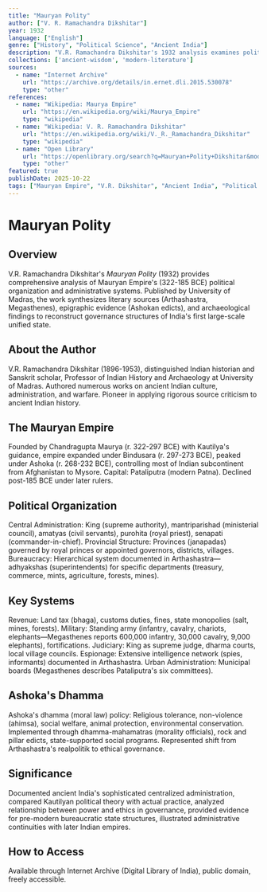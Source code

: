 ```yaml
---
title: "Mauryan Polity"
author: ["V. R. Ramachandra Dikshitar"]
year: 1932
language: ["English"]
genre: ["History", "Political Science", "Ancient India"]
description: "V.R. Ramachandra Dikshitar's 1932 analysis examines political organization and governance of Mauryan Empire (322-185 BCE), India's first large-scale unified state, using inscriptions and classical texts."
collections: ['ancient-wisdom', 'modern-literature']
sources:
  - name: "Internet Archive"
    url: "https://archive.org/details/in.ernet.dli.2015.530078"
    type: "other"
references:
  - name: "Wikipedia: Maurya Empire"
    url: "https://en.wikipedia.org/wiki/Maurya_Empire"
    type: "wikipedia"
  - name: "Wikipedia: V. R. Ramachandra Dikshitar"
    url: "https://en.wikipedia.org/wiki/V._R._Ramachandra_Dikshitar"
    type: "wikipedia"
  - name: "Open Library"
    url: "https://openlibrary.org/search?q=Mauryan+Polity+Dikshitar&mode=everything"
    type: "other"
featured: true
publishDate: 2025-10-22
tags: ["Mauryan Empire", "V.R. Dikshitar", "Ancient India", "Political history", "Chandragupta Maurya", "Ashoka", "Arthashastra", "Indian administration", "Magadha", "Kautilya", "Dhamma", "Ashokan edicts", "Megasthenes", "Ancient statecraft", "Governance"]
---
```


# Mauryan Polity

## Overview

V.R. Ramachandra Dikshitar's *Mauryan Polity* (1932) provides comprehensive analysis of Mauryan Empire's (322-185 BCE) political organization and administrative systems. Published by University of Madras, the work synthesizes literary sources (Arthashastra, Megasthenes), epigraphic evidence (Ashokan edicts), and archaeological findings to reconstruct governance structures of India's first large-scale unified state.

## About the Author

V.R. Ramachandra Dikshitar (1896-1953), distinguished Indian historian and Sanskrit scholar, Professor of Indian History and Archaeology at University of Madras. Authored numerous works on ancient Indian culture, administration, and warfare. Pioneer in applying rigorous source criticism to ancient Indian history.

## The Mauryan Empire

Founded by Chandragupta Maurya (r. 322-297 BCE) with Kautilya's guidance, empire expanded under Bindusara (r. 297-273 BCE), peaked under Ashoka (r. 268-232 BCE), controlling most of Indian subcontinent from Afghanistan to Mysore. Capital: Pataliputra (modern Patna). Declined post-185 BCE under later rulers.

## Political Organization

Central Administration: King (supreme authority), mantriparishad (ministerial council), amatyas (civil servants), purohita (royal priest), senapati (commander-in-chief). Provincial Structure: Provinces (janapadas) governed by royal princes or appointed governors, districts, villages. Bureaucracy: Hierarchical system documented in Arthashastra—adhyakshas (superintendents) for specific departments (treasury, commerce, mints, agriculture, forests, mines).

## Key Systems

Revenue: Land tax (bhaga), customs duties, fines, state monopolies (salt, mines, forests). Military: Standing army (infantry, cavalry, chariots, elephants—Megasthenes reports 600,000 infantry, 30,000 cavalry, 9,000 elephants), fortifications. Judiciary: King as supreme judge, dharma courts, local village councils. Espionage: Extensive intelligence network (spies, informants) documented in Arthashastra. Urban Administration: Municipal boards (Megasthenes describes Pataliputra's six committees).

## Ashoka's Dhamma

Ashoka's dhamma (moral law) policy: Religious tolerance, non-violence (ahimsa), social welfare, animal protection, environmental conservation. Implemented through dhamma-mahamatras (morality officials), rock and pillar edicts, state-supported social programs. Represented shift from Arthashastra's realpolitik to ethical governance.

## Significance

Documented ancient India's sophisticated centralized administration, compared Kautilyan political theory with actual practice, analyzed relationship between power and ethics in governance, provided evidence for pre-modern bureaucratic state structures, illustrated administrative continuities with later Indian empires.

## How to Access

Available through Internet Archive (Digital Library of India), public domain, freely accessible.

